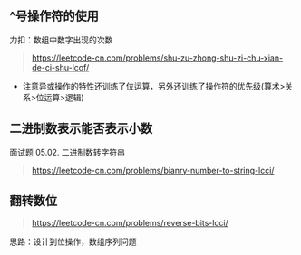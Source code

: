 ## ^号操作符的使用
力扣：数组中数字出现的次数
> https://leetcode-cn.com/problems/shu-zu-zhong-shu-zi-chu-xian-de-ci-shu-lcof/
* 注意异或操作的特性还训练了位运算，另外还训练了操作符的优先级(算术>关系>位运算>逻辑)

## 二进制数表示能否表示小数

面试题 05.02. 二进制数转字符串
> https://leetcode-cn.com/problems/bianry-number-to-string-lcci/

## 翻转数位

> https://leetcode-cn.com/problems/reverse-bits-lcci/

思路：设计到位操作，数组序列问题